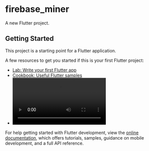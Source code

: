 # firebase_miner

A new Flutter project.

## Getting Started

This project is a starting point for a Flutter application.

A few resources to get you started if this is your first Flutter project:

- [Lab: Write your first Flutter app](https://docs.flutter.dev/get-started/codelab)
- [Cookbook: Useful Flutter samples](https://docs.flutter.dev/cookbook)
- ![1](lib/images/firebase_miner.mp4)

For help getting started with Flutter development, view the
[online documentation](https://docs.flutter.dev/), which offers tutorials,
samples, guidance on mobile development, and a full API reference.
